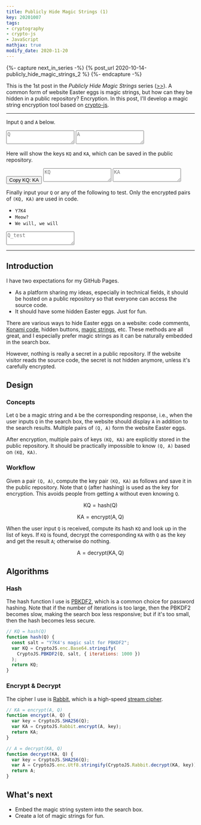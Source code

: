 ```yaml
---
title: Publicly Hide Magic Strings (1)
key: 20201007
tags:
- cryptography
- crypto-js
- JavaScript
mathjax: true
modify_date: 2020-11-20
---
```


{%- capture next_in_series -%}
  {% post_url 2020-10-14-publicly_hide_magic_strings_2 %}
{%- endcapture -%}

This is the 1st post in the _Publicly Hide Magic Strings_ series ([>>]({{next_in_series}})). A common form of website Easter eggs is magic strings, but how can they be hidden in a public repository? Encryption. In this post, I'll develop a magic string encryption tool based on [crypto-js](https://github.com/brix/crypto-js).



<!--more-->



***

Input `Q` and `A` below.

<textarea id="Q" placeholder="Q" oninput="generateKeys()"></textarea>
<textarea id="A" placeholder="A" oninput="generateKeys()"></textarea>

Here will show the keys `KQ` and `KA`, which can be saved in the public repository.

<button class="button button--success button--pill copy_btn">
  Copy KQ: KA
</button>

<textarea id="KQ" placeholder="KQ" readonly></textarea>
<textarea id="KA" placeholder="KA" readonly></textarea>

Finally input your `Q` or any of the following to test. Only the encrypted pairs of `(KQ, KA)` are used in code.

* `Y7K4`
* `Meow?`
* `We will, we will`

<textarea id="Q_test" placeholder="Q_test" oninput="validate()"></textarea>

***



## Introduction

I have two expectations for my GitHub Pages.

* As a platform sharing my ideas, especially in technical fields, it should be hosted on a public repository so that everyone can access the source code.
* It should have some hidden Easter eggs. Just for fun.

There are various ways to hide Easter eggs on a website: code comments, [Konami code](https://en.wikipedia.org/wiki/Konami_Code), hidden buttons, [magic strings](https://en.wikipedia.org/wiki/Magic_string), etc. These methods are all great, and I especially prefer magic strings as it can be naturally embedded in the search box.

However, nothing is really a secret in a public repository. If the website visitor reads the source code, the secret is not hidden anymore, unless it's carefully encrypted.



## Design

### Concepts

Let `Q` be a magic string and `A` be the corresponding response, i.e., when the user inputs `Q` in the search box, the website should display `A` in addition to the search results. Multiple pairs of `(Q, A)` form the website Easter eggs.

After encryption, multiple pairs of keys `(KQ, KA)` are explicitly stored in the public repository. It should be practically impossible to know `(Q, A)` based on `(KQ, KA)`.



### Workflow

Given a pair `(Q, A)`, compute the key pair `(KQ, KA)` as follows and save it in the public repository. Note that `Q` (after hashing) is used as the key for encryption. This avoids people from getting `A` without even knowing `Q`.

$$\mathrm{KQ} = \mathrm{hash}(\mathrm{Q})$$

$$\mathrm{KA} = \mathrm{encrypt}(\mathrm{A}, \mathrm{Q})$$

When the user input `Q` is received, compute its hash `KQ` and look up in the list of keys. If `KQ` is found, decrypt the corresponding `KA` with `Q` as the key and get the result `A`; otherwise do nothing.

$$\mathrm{A} = \mathrm{decrypt}(\mathrm{KA}, \mathrm{Q})$$



## Algorithms

### Hash

The hash function I use is [PBKDF2](https://en.wikipedia.org/wiki/PBKDF2), which is a common choice for password hashing. Note that if the number of iterations is too large, then the PBKDF2 becomes slow, making the search box less responsive; but if it's too small, then the hash becomes less secure.

```javascript
// KQ = hash(Q)
function hash(Q) {
  const salt = "Y7K4's magic salt for PBKDF2";
  var KQ = CryptoJS.enc.Base64.stringify(
    CryptoJS.PBKDF2(Q, salt, { iterations: 1000 })
  );
  return KQ;
}
```



### Encrypt & Decrypt

The cipher I use is [Rabbit](https://en.wikipedia.org/wiki/Rabbit_(cipher)), which is a high-speed [stream cipher](https://en.wikipedia.org/wiki/Stream_cipher).

```javascript
// KA = encrypt(A, Q)
function encrypt(A, Q) {
  var key = CryptoJS.SHA256(Q);
  var KA = CryptoJS.Rabbit.encrypt(A, key);
  return KA;
}

// A = decrypt(KA, Q)
function decrypt(KA, Q) {
  var key = CryptoJS.SHA256(Q);
  var A = CryptoJS.enc.Utf8.stringify(CryptoJS.Rabbit.decrypt(KA, key));
  return A;
}
```



## What's next

* Embed the magic string system into the search box.
* Create a lot of magic strings for fun.



<!-- code -->
<script src="https://cdnjs.cloudflare.com/ajax/libs/jquery/3.5.1/jquery.min.js"></script>
<script src="https://cdnjs.cloudflare.com/ajax/libs/crypto-js/4.0.0/crypto-js.min.js"></script>
<script src="https://cdnjs.cloudflare.com/ajax/libs/clipboard.js/2.0.6/clipboard.min.js"></script>
<script src="https://cdnjs.cloudflare.com/ajax/libs/noty/3.1.4/noty.min.js"></script>
<link rel="stylesheet" href="https://cdnjs.cloudflare.com/ajax/libs/noty/3.1.4/noty.min.css"/>
<link rel="stylesheet" href="/assets/20201007/style.css">
<script src='/assets/20201007/magic_string.js'></script>
